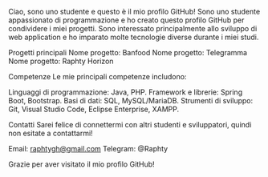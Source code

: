 Ciao, sono uno studente e questo è il mio profilo GitHub!
Sono uno studente appassionato di programmazione e ho creato questo profilo GitHub per condividere i miei progetti. Sono interessato principalmente allo sviluppo di web application e ho imparato molte tecnologie diverse durante i miei studi.

Progetti principali
Nome progetto: Banfood 
Nome progetto: Telegramma
Nome progetto: Raphty Horizon


Competenze
Le mie principali competenze includono:

Linguaggi di programmazione: Java, PHP.
Framework e librerie: Spring Boot, Bootstrap.
Basi di dati: SQL, MySQL/MariaDB.
Strumenti di sviluppo: Git, Visual Studio Code, Eclipse Enterprise, XAMPP.


Contatti
Sarei felice di connettermi con altri studenti e sviluppatori, quindi non esitate a contattarmi!

Email: raphtygh@gmail.com
Telegram: @Raphty

Grazie per aver visitato il mio profilo GitHub!
